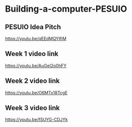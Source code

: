 # Building-a-computer-PESUIO

## PESUIO Idea Pitch
https://youtu.be/qEEdMQYIfiM

## Week 1 video link
https://youtu.be/AuGeI2o0hFY

## Week 2 video link
https://youtu.be/O6MTx18TcgE

## Week 3 video link
https://youtu.be/fSUYG-CDJYk
